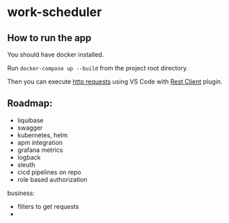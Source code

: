 # work-scheduler

## How to run the app

You should have docker installed.

Run `docker-compose up --build` from the project root directory.

Then you can execute [http requests](./http) using VS Code with [Rest Client](https://marketplace.visualstudio.com/items?itemName=humao.rest-client) plugin.

## Roadmap:
- liquibase
- swagger
- kubernetes, helm
- apm integration
- grafana metrics
- logback
- sleuth
- cicd pipelines on repo
- role based authorization

business:
- filters to get requests
-
